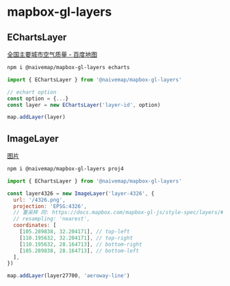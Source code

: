# mapbox-gl-layers

## EChartsLayer

[全国主要城市空气质量 - 百度地图](https://huanglii.github.io/mapbox-gl-js-cookbook/example/echarts-scatter.html)

```bash
npm i @naivemap/mapbox-gl-layers echarts
```

```js
import { EChartsLayer } from '@naivemap/mapbox-gl-layers'

// echart option
const option = {...}
const layer = new EChartsLayer('layer-id', option)

map.addLayer(layer)
```

## ImageLayer

[图片](https://huanglii.github.io/mapbox-gl-js-cookbook/example/data-image-4326.html)

```bash
npm i @naivemap/mapbox-gl-layers proj4
```

```js
import { EChartsLayer } from '@naivemap/mapbox-gl-layers'

const layer4326 = new ImageLayer('layer-4326', {
  url: '/4326.png',
  projection: 'EPSG:4326',
  // 重采样 同: https://docs.mapbox.com/mapbox-gl-js/style-spec/layers/#paint-raster-raster-resampling
  // resampling: 'nearest', 
  coordinates: [
    [105.289838, 32.204171], // top-left
    [110.195632, 32.204171], // top-right
    [110.195632, 28.164713], // bottom-right
    [105.289838, 28.164713], // bottom-left
  ],
})

map.addLayer(layer27700, 'aeroway-line')
```
